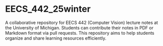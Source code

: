 # EECS_442_25winter
A collaborative repository for EECS 442 (Computer Vision) lecture notes at the University of Michigan. Students can contribute their notes in PDF or Markdown format via pull requests. This repository aims to help students organize and share learning resources efficiently.

